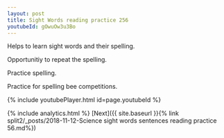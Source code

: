 ```yaml
---
layout: post
title: Sight Words reading practice 256
youtubeId: gOwuOw3u3Bo
---
```

 
 
Helps to learn sight words and their spelling.

Opportunitiy to repeat the spelling. 

Practice spelling. 
 
Practice for spelling bee competitions. 
 
{% include youtubePlayer.html id=page.youtubeId %}
 
 
{% include analytics.html %} 
[Next]({{ site.baseurl }}{% link  split2/_posts/2018-11-12-Science sight words sentences reading practice 56.md%})
 
